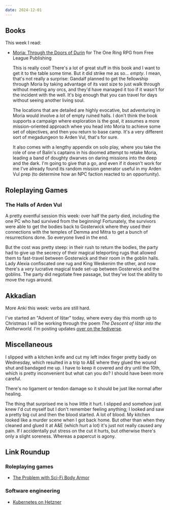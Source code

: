 ```yaml
---
date: 2024-12-01
---
```


## Books

This week I read:

- [Moria: Through the Doors of Durin][] for The One Ring RPG from Free League Publishing

  This is really cool!  There's a lot of great stuff in this book and I want to
  get it to the table some time.  But it did strike me as so... *empty*.  I
  mean, that's not really a surprise: Gandalf planned to get the fellowship
  through Moria by taking advantage of its vast size to just walk through
  without meeting any orcs, and they'd have managed it too if it wasn't for the
  incident with the well.  It's big enough that you can travel for days without
  seeing another living soul.

  The locations that are detailed are highly evocative, but adventuring in Moria
  would involve a *lot* of empty ruined halls.  I don't think the book supports
  a campaign where exploration is the goal, it assumes a more mission-oriented
  approach whee you head into Moria to achieve some set of objectives, and then
  you return to base camp.  It's a very different sort of megadungeon to Arden
  Vul, that's for sure.

  It also comes with a lengthy appendix on solo play, where you take the role of
  one of Balin's captains in his doomed attempt to retake Moria, leading a band
  of doughty dwarves on daring missions into the deep and the dark.  I'm going
  to give that a go, and even if it doesn't work for me I've already found its
  random mission generator useful in my Arden Vul prep (to determine how an NPC
  faction reacted to an opportunity).

[Moria: Through the Doors of Durin]: https://freeleaguepublishing.com/shop/the-one-ring/moria-through-the-doors-of-durin/


## Roleplaying Games

### The Halls of Arden Vul

A pretty eventful session this week: over half the party died, including the one
PC who had survived from the beginning!  Fortunately, the survivors were able to
get the bodies back to Gosterwick where they used their connections with the
temples of Demma and Mitra to get a bunch of resurrections done.  So everyone
lived in the end.

But the cost was pretty steep: in their rush to return the bodies, the party had
to give up the secrecy of their magical teleporting rugs that allowed them to
fast-travel between Gosterwick and their room in the goblin halls.  Lady Alexia
confiscated one rug and King Weskenim the other, and now there's a *very*
lucrative magical trade set-up between Gosterwick and the goblins.  The party
did negotiate free passage, but they've lost the ability to move the rugs
around.


## Akkadian

More Anki this week: verbs are still hard.

I've started an "Advent of Ištar" today, where every day this month up to
Christmas I will be working through the poem *The Descent of Ištar into the
Netherworld.*  I'm posting updates [over on the fediverse][].

[over on the fediverse]: https://hacksrus.xyz/notice/AoZyXcHlVPqYOpgAUq


## Miscellaneous

I slipped with a kitchen knife and cut my left index finger pretty badly on
Wednesday, which resulted in a trip to A&E where they glued the wound shut and
bandaged me up.  I have to keep it covered and dry until the 10th, which is
pretty inconvenient but what can you do?  I should have been more careful.

There's no ligament or tendon damage so it should be just like normal after
healing.

The thing that surprised me is how little it hurt.  I slipped and somehow just
knew I'd cut myself but I don't remember feeling anything; I looked and saw a
pretty big cut and then the blood started.  A lot of blood.  My kitchen looked
like a murder scene when I got back home.  But other than when they cleaned and
glued it at A&E (which hurt a lot) it's just not really caused any pain.  If I
accidentally put stress on the cut it hurts, but otherwise there's only a slight
soreness.  Whereas a papercut is agony.


## Link Roundup

### Roleplaying games

- [The Problem with Sci-Fi Body Armor](https://acoup.blog/2024/11/29/collections-the-problem-with-sci-fi-body-armor/)

### Software engineering

- [Kubernetes on Hetzner](https://bilbof.com/posts/kubernetes-on-hetzner)
